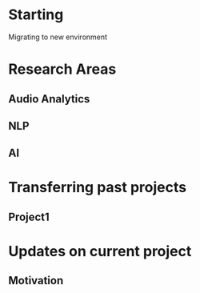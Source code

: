 # Starting
Migrating to new environment
# Research Areas
## Audio Analytics
## NLP
## AI

# Transferring past projects
## Project1

# Updates on current project
## Motivation
